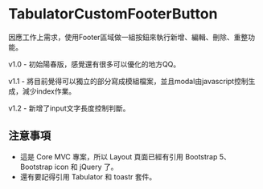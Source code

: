# TabulatorCustomFooterButton
因應工作上需求，使用Footer區域做一組按鈕來執行新增、編輯、刪除、重整功能。

v1.0 - 初始陽春版，感覺還有很多可以優化的地方QQ。

v1.1 - 將目前覺得可以獨立的部分寫成模組檔案，並且modal由javascript控制生成，減少index作業。

v1.2 - 新增了input文字長度控制判斷。

## 注意事項
- 這是 Core MVC 專案，所以 Layout 頁面已經有引用 Bootstrap 5、Bootstrap icon 和 jQuery 了。
- 還有要記得引用 Tabulator 和 toastr 套件。

